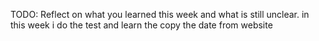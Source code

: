 TODO: Reflect on what you learned this week and what is still unclear.
in this week i do the test and learn the copy the date from website